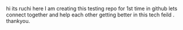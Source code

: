 hi its ruchi here I am creating this testing repo for 1st time in github lets connect together and help each other getting better in this tech feild . thankyou.
